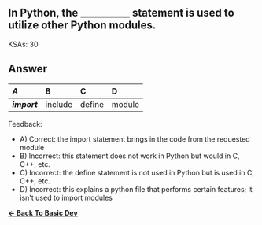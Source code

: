## In Python, the __________ statement is used to utilize other Python modules.

KSAs: 30

## Answer
| ***A*** | B | C | D |
| :--- | :--- | :--- | :--- |
| ***import*** | include | define | module |


Feedback:

- A) Correct: the import statement brings in the code from the requested module
- B) Incorrect: this statement does not work in Python but would in C, C++, etc.
- C) Incorrect: the define statement is not used in Python but is used in C, C++, etc.
- D) Incorrect: this explains a python file that performs certain features; it isn't used to import modules

[**<- Back To Basic Dev**](../../../Basic_Dev.md)

